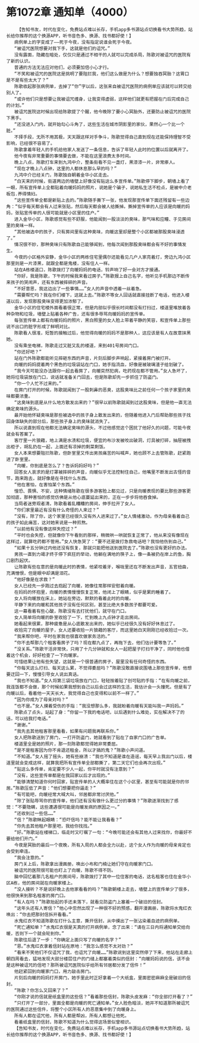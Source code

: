 # 第1072章 通知单（4000）
        【告知书友，时代在变化，免费站点难以长存，手机app多书源站点切换看书大势所趋，站长给你推荐的这个换源APP，听书音色多、换源、找书都好使！】
       病例单上的字变成了——死于今夜，没有指定说谁会死于今夜。
       “被诅咒医院想要对我下手，这就是他们的诅咒。”
       没有露面，隐藏在暗处，仅仅只是通过不相干的人就可以完成杀局，陈歌对被诅咒的医院有了新的认识。
       普通的方法无法应对他们，必须要加倍小心才行。
       “不笑和被诅咒的医院这是挑明了要阻拦我，他们这么做是为什么？想要独吞冥胎？这胃口是不是有些太大了？”
       陈歌收起那张病例单，去掉了“你”字以后，这张来自被诅咒医院的病例单应该就可以转交给别人了。
       “或许他们只是想要让我被诅咒缠身，让我变得虚弱，这样他们就更有把握在门后完成自己的计划。”
       被诅咒医院这时候出现给陈歌提了个醒，他今晚除了要小心冥胎外，还要防止被诅咒的医院下黑手。
       “还没进入门内，就开始勾心斗角了，这些生活在城市阴影里的家伙，果然心一个比一个脏。”
       不择手段，无所不用其极，天天跟这样对手争斗，陈歌觉得自己直到现在还能保持理智不受影响，已经很不容易了。
       陈歌拿着年轻人的手机给他家人发送了一条信息，告诉了年轻人此时的位置以后就离开了。
       他今夜有非常重要的事情要去做，不能在这里浪费太多时间。
       晚上八点，陈歌打车来到九鸿中介，整条街看不见一盏灯，黑漆漆一片，非常瘆人。
       “现在才晚上八点钟，这里的人都休息那么早的吗？”
       九鸿中介已经关门，陈歌独自朝着金华小区走去。
       “白天来的时候，街道两边的墙壁上好像没有贴这么多宣传单。”陈歌停下脚步，朝墙上看了一眼，所有宣传单上全都贴着向暖妈妈的照片，说她是个骗子，说她私生活不检点，是被中介老板包.养得情妇。
       “这些宣传单全都是新贴上去的。”陈歌随手撕下一张，他发现那宣传单下面还残留有一些边角：“似乎每天都会有人过来张贴，然后每天都会被人给撕掉。撕掉宣传单的人应该是向暖的妈妈，张贴宣传单的人很可能就是小区里的住户。”
       进入金华小区，陈歌感觉有些不舒服，他能闻到一股淡淡的臭味，那气味和应瞳、于见房间里的臭味一样。
       “其他被选中的孩子，只有房间里有这种臭味，向暖这里却是整个小区都被那股臭味浸透了。”
       情况很不妙，那种臭味只有陈歌自己能够闻到，他每次闻到那股臭味都会有不好的事情发生。
       今夜的小区格外安静，金华小区的两栋住宅里偶尔还能看见几户人家亮着灯，旁边九鸿小区那里则是一片漆黑，就跟全都是鬼楼，没有住人一样。
       站在A栋楼道口，陈歌拨打了向暖妈妈的电话，铃声响了好一会对方才接通。
       “你好，我是陈歌，下午的时候我来看过房子。”陈歌报上自己名字，他听见手机那边不断传来孩子的哭闹声，还有东西被摔碎的声音。
       “不好意思，我这边出了一些事情……”女人的声音中透着一丝着急。
       “需要帮忙吗？我在你们楼下，这就上去。”陈歌不等女人回话就直接挂断了电话，他进入楼道以后，发现那股臭味变得更加浓郁了。
       金华小区的住宅楼外面看着很正常，但是内部似乎很长时间都没有打扫过，楼道里堆放着各种杂物和垃圾，墙壁上贴着各种广告，还有很多辱骂向暖妈妈的宣传单。
       每张宣传单上都有向暖妈妈的照片，黑白照里的女人脸上带着平静的笑容，和宣传单上那些说不出口的脏字形成了鲜明对比。
       陈歌看人很准，短暂的接触过后，他觉得向暖的妈妈不是那种人，这应该是有人在故意抹黑她。
       没有乘坐电梯，陈歌走过又脏又乱的楼道，来到401号房间门口。
       “你还好吧？”
       站在门外陈歌都能听见摔砸东西的声音，片刻后脚步声响起，紧接着房门被打开。
       向暖的妈妈提着两个黑色的垃圾袋站在门口，她手指流血，好像是被玻璃渣子给划破了。
       “我今天可能没办法跟你一起去看房了，向暖突然犯病，吃药现在都不管用。”女人急坏了，她将垃圾袋放在门口，说话就准备关门回去，但是陈歌却先一步抓住了防盗门。
       “你一个人忙不过来的。”
       在房门打开的时候，陈歌就闻到了一股刺鼻的恶臭，这股臭味比之前任何一个孩子家里的臭味都要浓重。
       “这臭味到底是从什么地方散发出来的？”很早以前陈歌就闻到过这股臭味，但是他一直无法确定臭味的源头。
       最开始他怀疑臭味是那些被选中的孩子身上散发出来的，但随着他进入门后帮助那些孩子找回身体缺失的部分后，那些孩子身上的臭味就消失了。
       所以说直到现在他都无法确定臭味的源头，不过他感觉这个困扰了他好久的问题，可能今夜就会有答案了。
       客厅里一片狼藉，地上满是水渍和垃圾，便宜的布沙发被咬出破洞，灯具被打碎，抽屉被拽出柜子，胡乱扔在一起，上面还有凉掉的剩菜剩饭。
       女人本来想要阻拦陈歌，但卧室里又传出男孩痛苦的叫喊声，她也顾不上去管陈歌，赶紧跑进了卧室里。
       “向暖，你到底是怎么了？告诉妈妈好吗？”
       回答女人哀求的是灯罩被摔碎的声音，向暖似乎无法控制住自己，他嘴里不断发出古怪的音节，跑来跑去，就好像是在寻找什么东西。
       “他在害怕，在害怕某个东西。”
       惶恐、畏惧、不安，这种情绪陈歌在很多游客脸上都见过，只是向暖表现的要比那些游客更加彻底，那种害怕的感觉仿佛是从他心底蔓延出来的，正在一步步将他吞食掉。
       当局者迷旁观者清，陈歌看着乱糟糟的房间，伸手拉开了女人。
       “你们家里最近有没有什么奇怪的人来过？”
       “没有，除了你，这个家里已经很久没有外人进来过了。”女人情绪激动，作为母亲看着自己的孩子如此痛苦，这对她来说是一种煎熬。
       “以前他有没有像这样失控过？”
       “平时也会失控，但就像你下午看到的那样，稍微哄一哄就恢复正常了，他从来没有像现在这样过，就算吃药都不管用。”女人快急哭了：“要不还是拨打急救电话吧？我怕他伤到自己。”
       “如果十五分钟过内他还没有恢复，那就只能把他送到医院去了。”陈歌也没有更好的办法。
       男孩一直到力竭才终于停下疯狂的举动，他躺在满地的筷子上，像一条被扔在岸上的鱼，胸口剧烈起伏。
       让陈歌有些在意的是向暖此时的表情，他紧咬着牙，喉咙里还在不断发出声音，五官扭曲，充满憎恨，但是眼中却满是泪花。
       “他好像是在求救？”
       女人已经先一步跑过去抱起了向暖，她像往常那样安慰着向暖。
       在妈妈的怀抱里，向暖的表情慢慢恢复正常，他闭上了眼睛，似乎是累的睡着了。
       女人将向暖放在床上，她站在旁边，默默的看着此时的向暖。
       平静下来的向暖和其他孩子没有任何区别，甚至比绝大多数孩子都要可爱。
       这一幕看着有些心酸，陈歌没有去打扰他们，就守在门口。
       女人简单将向暖的卧室收拾了一下，忙到晚上九点钟才走出房间。
       她看起来很累，那种疲惫是从心底散发出来的，她似乎已经很久没有好好休息过了。
       收拾完了向暖的屋子，女人还要收拾一片狼藉的客厅，而这里她白天刚刚已经收拾过一次。
       “我来帮你吧，平时在家我也很喜欢做家务活的。”
       “你不去帮那几个租客看房子了吗？现在都九点了，再拖下去，他们估计要等急了。”
       “没关系。”陈歌干活非常快，只用了十几分钟就和女人一起把屋子打扫干净了，同时他也借着这个机会，好好检查了一下向暖家。
       可惜结果让他有些失望，这就是一个很普通的房子，屋里没有任何奇怪的东西。
       “你每天这么打扫、每天这么累，不觉得委屈吗？”陈歌没敢直接说围墙上那些宣传单，他想要迂回一下，慢慢引导女人说出真话。
       “我也不知道。”女人将第三袋垃圾放在门口，轻轻按着贴了创可贴的手指：“在有向暖之前，我连饭都不会做，那个时候如果我想到自己以后会过这样的生活，我估计会一头撞死。但是有了向暖以后，看着他一天天长大，我觉得自己也变得和以前不一样了。”
       “因为你成为了母亲对吗？”
       “也不是。”女人摸着受伤的手指：“我没想那么多，我就盼着向暖有天能叫我一声妈妈。”
       陈歌点了点头，站起了身：“你留一下我的电话吧，以后遇到什么难处，实在解决不了的话，可以给我打电话。”
       “谢谢。”
       “我先去其他租客那里看看，如果有问题我再联系你。”
       女人把陈歌送到了房门，一打开防盗门，她就看到了贴在了自家门口的广告单。
       楼道里全是她的照片，那一刻陈歌都觉得她非常委屈。
       “是不是租客因为你不肯退还租金，所以才搞的鬼？”陈歌小声问道。
       “不知道。”女人摇了摇头，她有些崩溃：“我也不知道是谁在造谣，每天早上我出门以后，楼道里就会变成这样，就算我把所有宣传单全部都撕了，第二天它们也会再次出现。”
       “贴这么多传单，肯定要不少人一起，你平时就没有注意到？”
       “没有，这些宣传单都是在我回家以后才出现的。”
       “能够清楚知道你何时回家，贴宣传单的人大概率住在这个小区里，甚至有可能就是你的邻居。”陈歌压低了声音：“他们想要把你逼走？”
       “有可能吧，向暖经常大喊大叫，邻居都非常讨厌他。”
       “除了张贴辱骂你的宣传单，他们还有没有做什么更过分的事情？”陈歌逐渐找到了感觉：“不要隐瞒，这些遭遇很可能是向暖发病的原因之一。”
       “还收到过一些信……”
       “信？”陈歌眯起眼睛：“恐吓信吗？能不能让我看看？”
       “你先去其他租户那里吧，我给你找找。”
       “好。”陈歌站在楼梯口，临走时又叮嘱了一句：“今晚可能还会有其他人过来找你，你最好不要给他们开门。”
       今夜是冥胎的最后一个夜晚，所有入局的人都会全力以赴，这个女人作为向暖的母亲肯定也会受到牵连。
       “我会注意的。”
       房门关上后，陈歌拿出漫画册，唤出小布和门楠让她们守在向暖家门口。
       被诅咒的医院很可能也盯上了向暖，陈歌不得不防。
       脑中回忆着那几名租户的房间号，陈歌拨打了其中一位住客的电话，这名租客也住在金华小区A栋，他的房间就在向暖家楼上。
       “没人接听？不是说好晚上去他家看看的吗？”陈歌朝楼上走去，墙壁上的宣传单少了很多，他很快来到那名租客的房门口。
       “有人在吗？”陈歌抬起的手还未落下，就看见防盗门上塞着一个破旧的信封。
       “这年头还有人寄信？”他心中忽然出现了一种很不好的预感，翻开漫画册，陈歌将水鬼红衣唤出：“你去把那封信拆开看看。”
       水鬼红衣不知道陈歌在打什么主意，撕开信封，从中摸出了一张沾染着血迹的病例单。
       “死亡通知单？”水鬼红衣很是天真的打开病例单，念了出来：“请在三日内将通知单交给向暖，否则下一个就会轮到你。”
       陈歌往后退了一步：“你确定上面只写了向暖的名字？”
       “恩。”水鬼红衣拿着信封站在原地：“我怎么感觉不太对劲？”
       “看来不笑他们不仅诅咒了我，也诅咒了向暖……”陈歌说到这里突然停了下来，他站在走廊上朝四周看去，猛地发现大部分楼层住户的门缝上都塞着类似的信封：“向暖妈妈说的信，该不会是这种被诅咒的信吧？那所被诅咒医院似乎给所有邻居都分发了信件！”
       他赶紧回到向暖家门口，用力敲击房门。
       片刻后向暖的妈妈打开房门，她手里此时正好拿着一个大纸盒，里面密密麻麻全是破旧的信封。
       “陈歌？你怎么又回来了？”
       “你刚才说的信就是纸盒里的这些信？”看着那些信封，陈歌头皮发麻：“你全部打开看了？”
       “只打开了一部分，里面全都是向暖的死亡通知单。”女人脸色暗淡，她并不知道那所被诅咒的医院通过这些信件，将整个小区所有人的恶意集中到了向暖身上。
       所有人都在诅咒他，所有人都是帮凶，所有人都想让他死。
       看着纸盒里的信封，陈歌不知道为什么觉得这场景似曾相识。
       【告知书友，时代在变化，免费站点难以长存，手机app多书源站点切换看书大势所趋，站长给你推荐的这个换源APP，听书音色多、换源、找书都好使！】